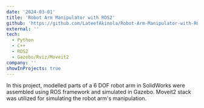```yaml
---
date: '2024-03-01'
title: 'Robot Arm Manipulator with ROS2'
github: 'https://github.com/LateefAkinola/Robot-Arm-Manipulator-with-ROS-2'
external: ''
tech:
  - Python
  - C++
  - ROS2
  - Gazebo/Rviz/Moveit2
company: ''
showInProjects: true
---
```


In this project, modelled parts of a 6 DOF robot arm in SolidWorks were assembled using ROS framework and simulated in Gazebo. Moveit2 stack was utilized for simulating the robot arm's manipulation.
